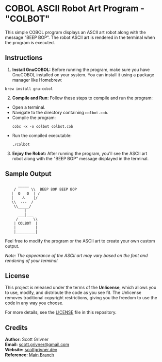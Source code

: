# COBOL ASCII Robot Art Program - "COLBOT"

This simple COBOL program displays an ASCII art robot along with the message "BEEP BOP". The robot ASCII art is rendered in the terminal when the program is executed.

## Instructions

1. **Install GnuCOBOL:** Before running the program, make sure you have GnuCOBOL installed on your system. You can install it using a package manager like Homebrew:
```shell
brew install gnu-cobol
```

2. **Compile and Run:** Follow these steps to compile and run the program:
- Open a terminal.
- Navigate to the directory containing `colbot.cob`.
- Compile the program:
  ```
  cobc -x -o colbot colbot.cob
  ```
- Run the compiled executable:
  ```
  ./colbot
  ```

3. **Enjoy the Robot:** After running the program, you'll see the ASCII art robot along with the "BEEP BOP" message displayed in the terminal.

## Sample Output
          _____                                                       
        /       \\  BEEP BOP BEEP BOP                                 
       |  O   O  | /                                                  
       |    ∆    |/                                                 
       \\  ---  /                                                     
        \\_____/                                                      
             |                                                        
          ___|___                                                     
         /       \\                                                   
        | COLBOT  |                                                   
        |         |                                                   
        |_________|    

Feel free to modify the program or the ASCII art to create your own custom output.

*Note: The appearance of the ASCII art may vary based on the font and rendering of your terminal.*

## License
This project is released under the terms of the **Unlicense**, which allows you to use, modify, and distribute the code as you see fit. The Unlicense removes traditional copyright restrictions, giving you the freedom to use the code in any way you choose.

For more details, see the [LICENSE](LICENSE) file in this repository.

## Credits

**Author:** Scott Grivner <br>
**Email:** scott.grivner@gmail.com <br>
**Website:** [scottgrivner.dev](https://www.scottgriv.dev) <br>
**Reference:** [Main Branch](https://github.com/scottgriv/cobol-ascii_robot_art) <br>
